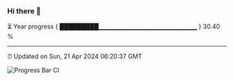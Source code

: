 ### Hi there 👋

⏳ Year progress { █████████▁▁▁▁▁▁▁▁▁▁▁▁▁▁▁▁▁▁▁▁▁ } 30.40 %

---

⏰ Updated on Sun, 21 Apr 2024 06:20:37 GMT

![Progress Bar CI](https://github.com/liununu/liununu/workflows/Progress%20Bar%20CI/badge.svg)
